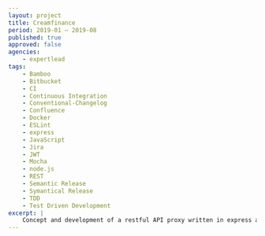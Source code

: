 ```yaml
---
layout: project
title: Creamfinance
period: 2019-01 – 2019-08
published: true
approved: false
agencies:
    - expertlead
tags:
    - Bamboo
    - Bitbucket
    - CI
    - Continuous Integration
    - Conventional-Changelog
    - Confluence
    - Docker
    - ESLint
    - express
    - JavaScript
    - Jira
    - JWT
    - Mocha
    - node.js
    - REST
    - Semantic Release
    - Symantical Release
    - TDD
    - Test Driven Development
excerpt: |
    Concept and development of a restful API proxy written in express and lots of middlewares to access and simplify internal API service.
---
```

